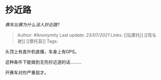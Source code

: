 # 抄近路
*赛车比赛为什么没人抄近路?*

> Author: #Anonymity
Last update: *23/07/2021* 
Links:  [[玩摩托]] [[驾与驶]] [[摩托盲]]
Tags:  

 
头顶上有直升机直播，车身上有GPS。

这种条件下能做到无伤抄近道的话………

开赛车对你严重屈才。



